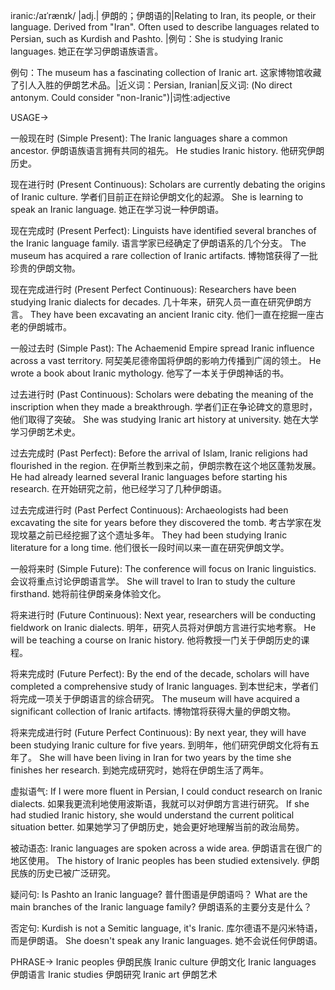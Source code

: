 iranic:/aɪˈrænɪk/ |adj.| 伊朗的；伊朗语的|Relating to Iran, its people, or their language.  Derived from "Iran".  Often used to describe languages related to Persian, such as Kurdish and Pashto. |例句：She is studying Iranic languages. 她正在学习伊朗语族语言。

例句：The museum has a fascinating collection of Iranic art.  这家博物馆收藏了引人入胜的伊朗艺术品。|近义词：Persian, Iranian|反义词: (No direct antonym. Could consider "non-Iranic")|词性:adjective


USAGE->

一般现在时 (Simple Present):
The Iranic languages share a common ancestor. 伊朗语族语言拥有共同的祖先。
He studies Iranic history. 他研究伊朗历史。

现在进行时 (Present Continuous):
Scholars are currently debating the origins of Iranic culture. 学者们目前正在辩论伊朗文化的起源。
She is learning to speak an Iranic language. 她正在学习说一种伊朗语。


现在完成时 (Present Perfect):
Linguists have identified several branches of the Iranic language family. 语言学家已经确定了伊朗语系的几个分支。
The museum has acquired a rare collection of Iranic artifacts.  博物馆获得了一批珍贵的伊朗文物。


现在完成进行时 (Present Perfect Continuous):
Researchers have been studying Iranic dialects for decades.  几十年来，研究人员一直在研究伊朗方言。
They have been excavating an ancient Iranic city. 他们一直在挖掘一座古老的伊朗城市。


一般过去时 (Simple Past):
The Achaemenid Empire spread Iranic influence across a vast territory.  阿契美尼德帝国将伊朗的影响力传播到广阔的领土。
He wrote a book about Iranic mythology. 他写了一本关于伊朗神话的书。


过去进行时 (Past Continuous):
Scholars were debating the meaning of the inscription when they made a breakthrough. 学者们正在争论碑文的意思时，他们取得了突破。
She was studying Iranic art history at university. 她在大学学习伊朗艺术史。


过去完成时 (Past Perfect):
Before the arrival of Islam, Iranic religions had flourished in the region. 在伊斯兰教到来之前，伊朗宗教在这个地区蓬勃发展。
He had already learned several Iranic languages before starting his research. 在开始研究之前，他已经学习了几种伊朗语。


过去完成进行时 (Past Perfect Continuous):
Archaeologists had been excavating the site for years before they discovered the tomb. 考古学家在发现坟墓之前已经挖掘了这个遗址多年。
They had been studying Iranic literature for a long time. 他们很长一段时间以来一直在研究伊朗文学。


一般将来时 (Simple Future):
The conference will focus on Iranic linguistics. 会议将重点讨论伊朗语言学。
She will travel to Iran to study the culture firsthand. 她将前往伊朗亲身体验文化。


将来进行时 (Future Continuous):
Next year, researchers will be conducting fieldwork on Iranic dialects. 明年，研究人员将对伊朗方言进行实地考察。
He will be teaching a course on Iranic history. 他将教授一门关于伊朗历史的课程。


将来完成时 (Future Perfect):
By the end of the decade, scholars will have completed a comprehensive study of Iranic languages. 到本世纪末，学者们将完成一项关于伊朗语言的综合研究。
The museum will have acquired a significant collection of Iranic artifacts. 博物馆将获得大量的伊朗文物。


将来完成进行时 (Future Perfect Continuous):
By next year, they will have been studying Iranic culture for five years. 到明年，他们研究伊朗文化将有五年了。
She will have been living in Iran for two years by the time she finishes her research. 到她完成研究时，她将在伊朗生活了两年。


虚拟语气:
If I were more fluent in Persian, I could conduct research on Iranic dialects. 如果我更流利地使用波斯语，我就可以对伊朗方言进行研究。
If she had studied Iranic history, she would understand the current political situation better. 如果她学习了伊朗历史，她会更好地理解当前的政治局势。

被动语态:
Iranic languages are spoken across a wide area. 伊朗语言在很广的地区使用。
The history of Iranic peoples has been studied extensively. 伊朗民族的历史已被广泛研究。

疑问句:
Is Pashto an Iranic language? 普什图语是伊朗语吗？
What are the main branches of the Iranic language family? 伊朗语系的主要分支是什么？

否定句:
Kurdish is not a Semitic language, it's Iranic. 库尔德语不是闪米特语，而是伊朗语。
She doesn't speak any Iranic languages. 她不会说任何伊朗语。



PHRASE->
Iranic peoples 伊朗民族
Iranic culture 伊朗文化
Iranic languages 伊朗语言
Iranic studies 伊朗研究
Iranic art 伊朗艺术
